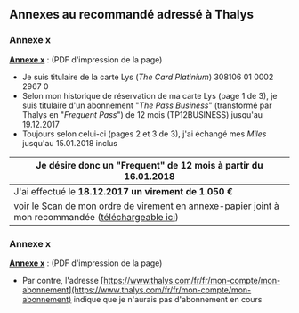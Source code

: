 ## Annexes au recommandé adressé à Thalys

### Annexe x

[**Annexe x**](Historique_TheCard.pdf) : (PDF d'impression de la page)

* Je suis titulaire de la carte Lys (*The Card Platinium*) 308106 01 0002 2967 0
* Selon mon historique de réservation de ma carte Lys (page 1 de 3), je suis titulaire d'un abonnement "*The Pass Business*" (transformé par Thalys en "*Frequent Pass*") de 12 mois (TP12BUSINESS) jusqu'au 19.12.2017
* Toujours selon celui-ci (pages 2 et 3 de 3), j'ai échangé mes *Miles* jusqu'au 15.01.2018 inclus

| Je désire donc un "Frequent" de 12 mois à partir du 16.01.2018 |
| --- |
| J'ai effectué le **18.12.2017 un virement de 1.050 &euro;** |
| voir le Scan de mon ordre de virement en annexe-papier joint à mon recommandée ([téléchargeable ici](Scan_VIREMENT_20171218_1050euro.pdf)) |

### Annexe x

[**Annexe x**](Soi_disant_pas_d-abonnement.pdf) : (PDF d'impression de la page)

* Par contre, l'adresse [https://www.thalys.com/fr/fr/mon-compte/mon-abonnement](https://www.thalys.com/fr/fr/mon-compte/mon-abonnement) indique que je n'aurais pas d'abonnement en cours

